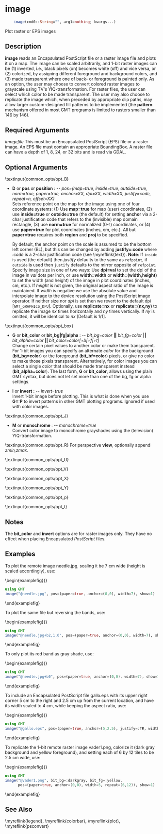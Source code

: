 # image

```julia
    image(cmd0::String="", arg1=nothing; kwargs...)
```

Plot raster or EPS images


Description
-----------

**image** reads an Encapsulated PostScript file or a raster image file and plots it on a map.
The image can be scaled arbitrarily, and 1-bit raster images can be (1) inverted, i.e., black
pixels (on) becomes white (off) and vice versa, or (2) colorized, by assigning different
foreground and background colors, and (3) made transparent where one of back- or foreground
is painted only. As an option, the user may choose to convert colored raster images to grayscale
using TV's YIQ-transformation. For raster files, the user can select which color to be made
transparent. The user may also choose to replicate the image which, when preceded by appropriate
clip paths, may allow larger custom-designed fill patterns to be implemented (the **pattern**
mechanism offered in most GMT programs is limited to rasters smaller than 146 by 146).

Required Arguments
------------------

*imagefile*
    This must be an Encapsulated PostScript (EPS) file or a raster
    image. An EPS file must contain an appropriate BoundingBox. A raster
    file can have a depth of 1, 8, 24, or 32 bits and is read via GDAL.

Optional Arguments
------------------

\textinput{common_opts/opt_B}

- **D** or **pos** or **position** : -- *pos=(map=true, inside=true, outside=true, norm=true, paper=true, anchor=XX, dpi=XX, width=XX, justify=code, repeat=n, offset=XX)*\
    Sets reference point on the map for the image using one of four coordinate systems:
    (1) Use **map=true** for map (user) coordinates, (2) use **inside=true** or **outside=true** (the default) for setting **anchor** via a 2-char justification code that refers to the (invisible) map domain rectangle, (3) use **norm=true** for normalized (0-1) coordinates, or (4) use **paper=true** for plot coordinates (inches, cm, etc.). All but **paper=true** requires both **region** and **proj** to be specified.

    By default, the anchor point on the scale is assumed to be the bottom left corner (BL), but
    this can be changed by adding **justify=:code** where *:code* is a 2-char justification code
    (see \myreflink{text}). **Note**: If `inside` is used (the default) then *justify* defaults
    to the same as `refpoint`, if `outside` is used then `justify` defaults to the mirror opposite
    of `refpoint`. Specify image size in one of two ways: Use **dpi=val** to set the dpi of the
    image in *val* dots per inch, or use **width=width** or **width=(width,height)** to set the width
    (and height) of the image in plot coordinates (inches, cm, etc.). If *height* is not given,
    the original aspect ratio of the image is maintained. If *width* is negative we use the absolute
    value and interpolate image to the device resolution using the PostScript image operator. If
    neither size nor *dpi* is set then we revert to the default dpi [`GMT_GRAPHICS_DPU`]. Optionally,
    use **replicate=nx** or **replicate=(nx,ny)** to replicate the image *nx* times horizontally and
    *ny* times vertically. If *ny* is omitted, it will be identical to *nx* [Default is 1/1].

\textinput{common_opts/opt_box}

- **G** or **bit_color** or **bit_bg|fg|alpha** : -- *bit_bg=color* **||** *bit_fg=color* **||** *bit_alpha=color* **||** *bit_color=color[+b|+f|+t]* \
    Change certain pixel values to another color or make them transparent. For 1-bit images you can
    specify an alternate *color* for the background (**bit_bg=color**) or the foreground (**bit_bf=color**)
    pixels, or give no color to make those pixels transparent. Alternatively, for color images you
    can select a single *color* that should be made transparent instead (**bit_alpha=color**).
    The last form, **G** or **bit_color**, allows using the plain GMT syntax, but does not let
    set more than one of the bg, fg or alpha settings.

- **I** or **invert** : -- *invert=true*\
   Invert 1-bit image before plotting. This is what is done when you use **G=:P** to invert patterns
   in other GMT plotting programs. Ignored if used with color images.

\textinput{common_opts/opt_J}

- **M** or **monochrome** : -- *monochrome=true*\
    Convert color image to monochrome grayshades using the (television) YIQ-transformation.

\textinput{common_opts/opt_R}
For perspective **view**, optionally append *zmin,zmax*.

\textinput{common_opts/opt_U}

\textinput{common_opts/opt_V}

\textinput{common_opts/opt_X}

\textinput{common_opts/opt_Y}

\textinput{common_opts/opt_p}

\textinput{common_opts/opt_t}

Notes
-----

The **bit_color** and **invert** options are for raster images only. They have
no effect when placing Encapsulated *PostScript* files.

Examples
--------

To plot the remote image needle.jpg, scaling it be 7 cm wide (height is scaled accordingly), use:

\begin{examplefig}{}
```julia
using GMT
image("@needle.jpg", pos=(paper=true, anchor=(0,0), width=7), show=1)
```
\end{examplefig}

To plot the same file but reversing the bands, use:

\begin{examplefig}{}
```julia
using GMT
image("@needle.jpg+b2,1,0", pos=(paper=true, anchor=(0,0), width=7), show=1)
```
\end{examplefig}

To only plot its red band as gray shade, use:

\begin{examplefig}{}
```julia
using GMT
image("@needle.jpg+b0", pos=(paper=true, anchor=(0,0), width=7), show=1)
```
\end{examplefig}

To include an Encapsulated PostScript file gallo.eps with its upper right corner 5 cm to the
right and 2.5 cm up from the current location, and have its width scaled to 4 cm, while
keeping the aspect ratio, use:

\begin{examplefig}{}
```julia
using GMT
image("@gallo.eps", pos=(paper=true, anchor=(5,2.5), justify=:TR, width=4), show=1)
```
\end{examplefig}

To replicate the 1-bit remote raster image vader1.png, colorize it (dark gray background and
yellow foreground), and setting each of 6 by 12 tiles to be 2.5 cm wide, use:

\begin{examplefig}{}
```julia
using GMT
image("@vader1.png", bit_bg=:darkgray, bit_fg=:yellow,
      pos=(paper=true, anchor=(0,0), width=5, repeat=(6,12)), show=1)
```
\end{examplefig}

See Also
--------

\myreflink{legend}, \myreflink{colorbar}, \myreflink{plot}, \myreflink{psconvert}
